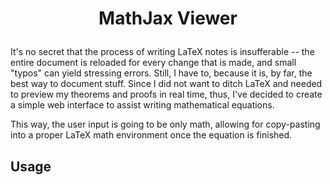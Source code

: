 # <p align=center>MathJax Viewer</p>

It's no secret that the process of writing LaTeX notes is insufferable -- the entire document is reloaded for every change that is made, and small "typos" can yield stressing errors. Still, I have to, because it is, by far, the best way to document stuff. Since I did not want to ditch LaTeX and needed to preview my theorems and proofs in real time, thus, I've decided to create a simple web interface to assist writing mathematical equations.

This way, the user input is going to be only math, allowing for copy-pasting into a proper LaTeX math environment once the equation is finished.

## Usage
